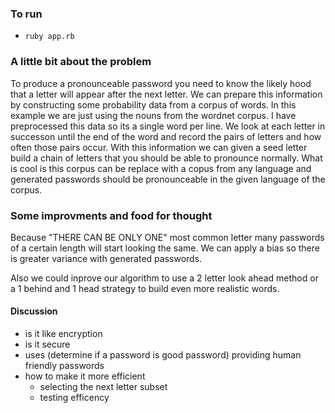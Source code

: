 ### To run
- `ruby app.rb`

### A little bit about the problem

To produce a pronounceable password you need to know the likely hood that a letter will appear after the next letter. We can prepare this information by constructing some probability data from a corpus of words. In this example we are just using the nouns from the wordnet corpus. I have preprocessed this data so its a single word per line. We look at each letter in successon until the end of the word and record the pairs of letters and how often those pairs occur. With this information we can given a seed letter build a chain of letters that you should be able to pronounce normally. What is cool is this corpus can be replace with a copus from any language and generated passwords should be pronounceable in the given language of the corpus.

### Some improvments and food for thought

Because "THERE CAN BE ONLY ONE" most common letter many passwords of a certain length will start looking the same. We can apply a bias so there is greater variance with generated passwords.

Also we could inprove our algorithm to use a 2 letter look ahead method or a 1 behind and 1 head strategy to build even more realistic words.


#### Discussion

- is it like encryption
- is it secure
- uses (determine if a password is good password) providing human friendly passwords
- how to make it more efficient
  - selecting the next letter subset
  - testing efficency